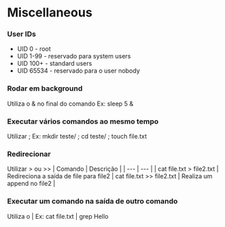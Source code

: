 # Miscellaneous

### User IDs
- UID 0 - root
- UID 1-99 - reservado para system users
- UID 100+ - standard users
- UID 65534 - reservado para o user nobody

### Rodar em background
Utiliza o & no final do comando
Ex: sleep 5 &

### Executar vários comandos ao mesmo tempo
Utilizar ;
Ex: mkdir teste/ ; cd teste/ ; touch file.txt

### Redirecionar
Utilizar > ou >>
| Comando | Descrição |
| --- | --- |
| cat file.txt > file2.txt | Redireciona a saída de file para file2 |
 cat file.txt >> file2.txt | Realiza um append no file2 |

 ### Executar um comando na saída de outro comando
 Utiliza o |
 Ex: cat file.txt | grep Hello